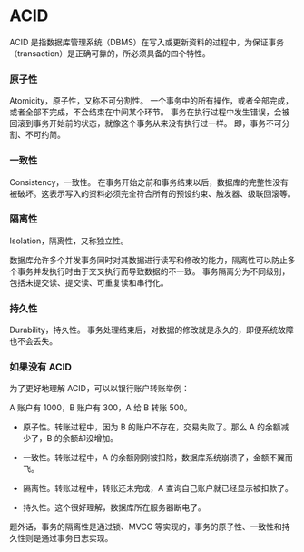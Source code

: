 # ACID

ACID 是指数据库管理系统（DBMS）在写入或更新资料的过程中，为保证事务（transaction）是正确可靠的，所必须具备的四个特性。

### 原子性
Atomicity，原子性，又称不可分割性。
一个事务中的所有操作，或者全部完成，或者全部不完成，不会结束在中间某个环节。
事务在执行过程中发生错误，会被回滚到事务开始前的状态，就像这个事务从来没有执行过一样。
即，事务不可分割、不可约简。

### 一致性
Consistency，一致性。
在事务开始之前和事务结束以后，数据库的完整性没有被破坏。这表示写入的资料必须完全符合所有的预设约束、触发器、级联回滚等。

### 隔离性
Isolation，隔离性，又称独立性。

数据库允许多个并发事务同时对其数据进行读写和修改的能力，隔离性可以防止多个事务并发执行时由于交叉执行而导致数据的不一致。
事务隔离分为不同级别，包括未提交读、提交读、可重复读和串行化。

### 持久性
Durability，持久性。
事务处理结束后，对数据的修改就是永久的，即便系统故障也不会丢失。

### 如果没有 ACID
为了更好地理解 ACID，可以以银行账户转账举例：

A 账户有 1000，B 账户有 300，A 给 B 转账 500。

- 原子性。转账过程中，因为 B 的账户不存在，交易失败了。那么 A 的余额减少了，B 的余额却没增加。

- 一致性。转账过程中，A 的余额刚刚被扣除，数据库系统崩溃了，金额不翼而飞。

- 隔离性。转账过程中，转账还未完成，A 查询自己账户就已经显示被扣款了。

- 持久性。这个很好理解，数据库所在服务器断电了。

题外话，事务的隔离性是通过锁、MVCC 等实现的，事务的原子性、一致性和持久性则是通过事务日志实现。




